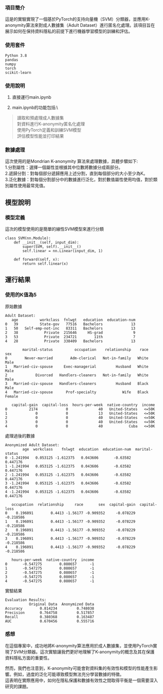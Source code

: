 ### 項目簡介
這是的實驗實現了一個基於PyTorch的支持向量機（SVM）分類器，並應用K-anonymity算法來對成人數據集（Adult Dataset）進行匿名化處理。該項目旨在展示如何在保持資料隱私的前提下進行機器學習模型的訓練和評估。

### 使用套件
```
Python 3.8
pandas
numpy
torch
scikit-learn
```

### 使用說明
1. 直接運行main.ipynb

2. main.ipynb的功能包括:\
> 讀取和預處理成人數據集\
> 對資料進行K-anonymity匿名化處理\
> 使用PyTorch定義和訓練SVM模型\
> 評估模型性能並打印結果

### 數據處理
這次使用的是Mondrian K-anonymity 算法來處理數據，具體步驟如下:\
1.分割屬性：選擇一個屬性並根據其中位數將數據分成兩部分。\
2.遞歸分割：對每個部分遞歸應用上述分割，直到每個部分的大小至少為K。\
3.泛化數據：對每個分割部分中的數據進行泛化，對於數值屬性使用均值，對於類別屬性使用最常見值。

## 模型說明
### 模型定義
這次的模型使用的是簡單的線性SVM模型來進行分類
```
class SVM(nn.Module):
    def __init__(self, input_dim):
        super(SVM, self).__init__()
        self.linear = nn.Linear(input_dim, 1)

    def forward(self, x):
        return self.linear(x)
```


## 運行結果
### 使用的K值為5
原始數據
```
Adult Dataset:
   age          workclass  fnlwgt   education  education-num  
0   39          State-gov   77516   Bachelors             13   
1   50   Self-emp-not-inc   83311   Bachelors             13   
2   38            Private  215646     HS-grad              9   
3   53            Private  234721        11th              7   
4   28            Private  338409   Bachelors             13   

        marital-status          occupation    relationship    race      sex  
0        Never-married        Adm-clerical   Not-in-family   White     Male   
1   Married-civ-spouse     Exec-managerial         Husband   White     Male   
2             Divorced   Handlers-cleaners   Not-in-family   White     Male   
3   Married-civ-spouse   Handlers-cleaners         Husband   Black     Male   
4   Married-civ-spouse      Prof-specialty            Wife   Black   Female   

   capital-gain  capital-loss  hours-per-week  native-country  income  
0          2174             0              40   United-States   <=50K  
1             0             0              13   United-States   <=50K  
2             0             0              40   United-States   <=50K  
3             0             0              40   United-States   <=50K  
4             0             0              40            Cuba   <=50K  
```
處理過後的數據
```
Anonymized Adult Dataset:
        age  workclass    fnlwgt  education  education-num  marital-status  
0 -1.241994   0.053125 -1.612375   0.043606       -0.63582        0.447176   
1 -1.241994   0.053125 -1.612375   0.043606       -0.63582        0.447176   
2 -1.241994   0.053125 -1.612375   0.043606       -0.63582        0.447176   
3 -1.241994   0.053125 -1.612375   0.043606       -0.63582        0.447176   
4 -1.241994   0.053125 -1.612375   0.043606       -0.63582        0.447176   

   occupation  relationship     race       sex  capital-gain  capital-loss  
0    0.196091        0.4413 -1.56177 -0.909352     -0.078229     -0.218586   
1    0.196091        0.4413 -1.56177 -0.909352     -0.078229     -0.218586   
2    0.196091        0.4413 -1.56177 -0.909352     -0.078229     -0.218586   
3    0.196091        0.4413 -1.56177 -0.909352     -0.078229     -0.218586   
4    0.196091        0.4413 -1.56177 -0.909352     -0.078229     -0.218586   

   hours-per-week  native-country  income  
0       -0.547275        0.080657      -1  
1       -0.547275        0.080657      -1  
2       -0.547275        0.080657      -1  
3       -0.547275        0.080657      -1  
4       -0.547275        0.080657      -1  
```
實驗結果
```
Evaluation Results:
           Original Data  Anonymized Data
Accuracy        0.814234         0.748038
Precision       0.764758         0.517857
Recall          0.380368         0.163487
AUC             0.670456         0.555716

```

### 感想
在這個專案中，成功地將K-anonymity算法應用於成人數據集，並使用PyTorch實現了SVM分類器。這次實驗讓我們更好地理解了K-anonymity的概念及其在保護資料隱私方面的重要性。

然而，我們也注意到，K-anonymity可能會對資料集的有效性和模型的性能產生影響。例如，過度的泛化可能導致模型無法充分學習數據的特徵。\
這表明在實際應用中，如何在隱私保護和數據有效性之間取得平衡是一個需要深入研究的課題。
